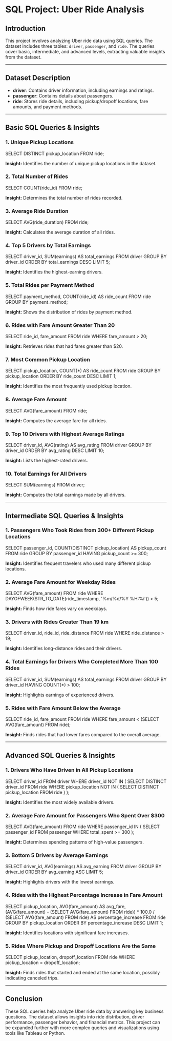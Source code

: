 
# SQL Project: Uber Ride Analysis

## Introduction
This project involves analyzing Uber ride data using SQL queries. The dataset includes three tables: `driver`, `passenger`, and `ride`. The queries cover basic, intermediate, and advanced levels, extracting valuable insights from the dataset.

---

## Dataset Description
- **driver**: Contains driver information, including earnings and ratings.
- **passenger**: Contains details about passengers.
- **ride**: Stores ride details, including pickup/dropoff locations, fare amounts, and payment methods.

---

## Basic SQL Queries & Insights

### 1. Unique Pickup Locations

SELECT DISTINCT pickup_location FROM ride;

**Insight:** Identifies the number of unique pickup locations in the dataset.

### 2. Total Number of Rides

SELECT COUNT(ride_id) FROM ride;

**Insight:** Determines the total number of rides recorded.

### 3. Average Ride Duration

SELECT AVG(ride_duration) FROM ride;

**Insight:** Calculates the average duration of all rides.

### 4. Top 5 Drivers by Total Earnings

SELECT driver_id, SUM(earnings) AS total_earnings
FROM driver
GROUP BY driver_id
ORDER BY total_earnings DESC
LIMIT 5;

**Insight:** Identifies the highest-earning drivers.

### 5. Total Rides per Payment Method

SELECT payment_method, COUNT(ride_id) AS ride_count
FROM ride
GROUP BY payment_method;

**Insight:** Shows the distribution of rides by payment method.

### 6. Rides with Fare Amount Greater Than 20

SELECT ride_id, fare_amount FROM ride WHERE fare_amount > 20;

**Insight:** Retrieves rides that had fares greater than $20.

### 7. Most Common Pickup Location

SELECT pickup_location, COUNT(*) AS ride_count
FROM ride
GROUP BY pickup_location
ORDER BY ride_count DESC
LIMIT 1;

**Insight:** Identifies the most frequently used pickup location.

### 8. Average Fare Amount

SELECT AVG(fare_amount) FROM ride;

**Insight:** Computes the average fare for all rides.

### 9. Top 10 Drivers with Highest Average Ratings

SELECT driver_id, AVG(rating) AS avg_rating
FROM driver
GROUP BY driver_id
ORDER BY avg_rating DESC
LIMIT 10;

**Insight:** Lists the highest-rated drivers.

### 10. Total Earnings for All Drivers

SELECT SUM(earnings) FROM driver;

**Insight:** Computes the total earnings made by all drivers.

---

## Intermediate SQL Queries & Insights

### 1. Passengers Who Took Rides from 300+ Different Pickup Locations

SELECT passenger_id, COUNT(DISTINCT pickup_location) AS pickup_count
FROM ride
GROUP BY passenger_id
HAVING pickup_count >= 300;

**Insight:** Identifies frequent travelers who used many different pickup locations.

### 2. Average Fare Amount for Weekday Rides

SELECT AVG(fare_amount)
FROM ride
WHERE DAYOFWEEK(STR_TO_DATE(ride_timestamp, '%m/%d/%Y %H:%i')) > 5;

**Insight:** Finds how ride fares vary on weekdays.

### 3. Drivers with Rides Greater Than 19 km

SELECT driver_id, ride_id, ride_distance
FROM ride
WHERE ride_distance > 19;

**Insight:** Identifies long-distance rides and their drivers.

### 4. Total Earnings for Drivers Who Completed More Than 100 Rides

SELECT driver_id, SUM(earnings) AS total_earnings
FROM driver
GROUP BY driver_id
HAVING COUNT(*) > 100;

**Insight:** Highlights earnings of experienced drivers.

### 5. Rides with Fare Amount Below the Average

SELECT ride_id, fare_amount
FROM ride
WHERE fare_amount < (SELECT AVG(fare_amount) FROM ride);

**Insight:** Finds rides that had lower fares compared to the overall average.

---

## Advanced SQL Queries & Insights

### 1. Drivers Who Have Driven in All Pickup Locations

SELECT driver_id
FROM driver
WHERE driver_id NOT IN (
    SELECT DISTINCT driver_id FROM ride WHERE pickup_location NOT IN (
        SELECT DISTINCT pickup_location FROM ride
    )
);

**Insight:** Identifies the most widely available drivers.

### 2. Average Fare Amount for Passengers Who Spent Over $300

SELECT AVG(fare_amount)
FROM ride
WHERE passenger_id IN (
    SELECT passenger_id
    FROM passenger
    WHERE total_spent >= 300
);

**Insight:** Determines spending patterns of high-value passengers.

### 3. Bottom 5 Drivers by Average Earnings

SELECT driver_id, AVG(earnings) AS avg_earning
FROM driver
GROUP BY driver_id
ORDER BY avg_earning ASC
LIMIT 5;

**Insight:** Highlights drivers with the lowest earnings.

### 4. Rides with the Highest Percentage Increase in Fare Amount

SELECT pickup_location, AVG(fare_amount) AS avg_fare,
       (AVG(fare_amount) - (SELECT AVG(fare_amount) FROM ride)) * 100.0 / (SELECT AVG(fare_amount) FROM ride) AS percentage_increase
FROM ride
GROUP BY pickup_location
ORDER BY percentage_increase DESC
LIMIT 1;

**Insight:** Identifies locations with significant fare increases.

### 5. Rides Where Pickup and Dropoff Locations Are the Same

SELECT pickup_location, dropoff_location
FROM ride
WHERE pickup_location = dropoff_location;

**Insight:** Finds rides that started and ended at the same location, possibly indicating canceled trips.

---

## Conclusion
These SQL queries help analyze Uber ride data by answering key business questions. The dataset allows insights into ride distribution, driver performance, passenger behavior, and financial metrics. This project can be expanded further with more complex queries and visualizations using tools like Tableau or Python.

